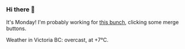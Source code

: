 ### Hi there :wave:

It's Monday! I'm probably working for [this bunch](https://github.com/kohofinancial), clicking some merge buttons.

Weather in Victoria BC: overcast, at +7°C.
